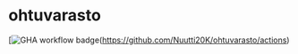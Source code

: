# ohtuvarasto

[![GHA workflow badge](https://github.com/Nuutti20K/ohtuvarasto/workflows/CI/badge.svg)(https://github.com/Nuutti20K/ohtuvarasto/actions)
